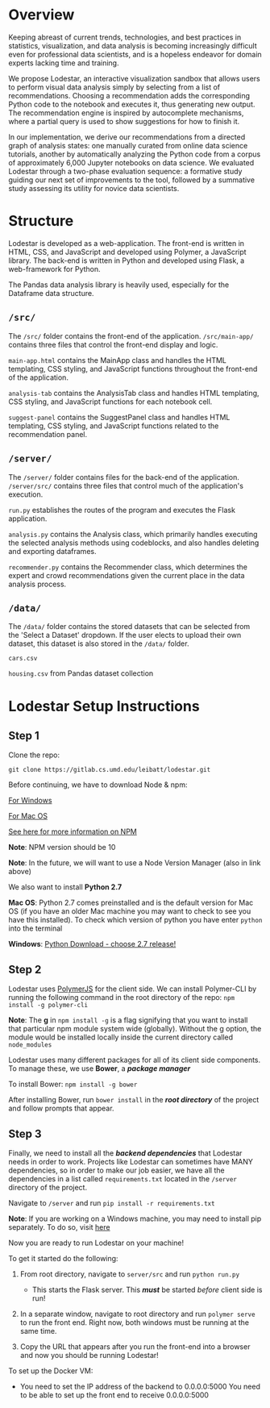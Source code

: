 # Overview
Keeping abreast of current trends, technologies, and best practices in statistics, visualization, and data analysis is becoming
increasingly difficult even for professional data scientists, and is a hopeless endeavor for domain experts lacking time and training.

We propose Lodestar, an interactive visualization sandbox that allows users to perform visual data analysis simply by
selecting from a list of recommendations. Choosing a recommendation adds the corresponding Python code to the notebook and
executes it, thus generating new output. The recommendation engine is inspired by autocomplete mechanisms, where a partial query is
used to show suggestions for how to finish it. 

In our implementation, we derive our recommendations from a directed graph of analysis
states: one manually curated from online data science tutorials, another by automatically analyzing the Python code from a corpus of
approximately 6,000 Jupyter notebooks on data science. We evaluated Lodestar through a two-phase evaluation sequence: a formative
study guiding our next set of improvements to the tool, followed by a summative study assessing its utility for novice data scientists.

# Structure
Lodestar is developed as a web-application. The front-end is written in HTML, CSS, and JavaScript and developed using Polymer, a JavaScript library.  The back-end is written in Python and developed using Flask, a web-framework for Python. 

The Pandas data analysis library is heavily used, especially for the Dataframe data structure. 


## ```/src/``` 
The ```/src/``` folder contains the front-end of the application. ```/src/main-app/``` contains three files that control the front-end display and logic. 

```main-app.html``` contains the MainApp class and handles the HTML templating, CSS styling, and JavaScript functions throughout the front-end of the application.

```analysis-tab``` contains the AnalysisTab class and handles HTML templating, CSS styling, and JavaScript functions for each notebook cell. 

```suggest-panel``` contains the SuggestPanel class and handles HTML templating, CSS styling, and JavaScript functions related to the recommendation panel.

## ```/server/``` 
The ```/server/``` folder contains files for the back-end of the application. ```/server/src/``` contains three files that control much of the application's execution. 

```run.py``` establishes the routes of the program and executes the Flask application. 

```analysis.py``` contains the Analysis class, which primarily handles executing the selected analysis methods using codeblocks, and also handles deleting and exporting dataframes. 

```recommender.py``` contains the Recommender class, which determines the expert and crowd recommendations given the current place in the data analysis process. 


## ```/data/``` 
The ```/data/``` folder contains the stored datasets that can be selected from the 'Select a Dataset' dropdown. If the user elects to upload their own dataset, this dataset is also stored in the ```/data/``` folder. 

```cars.csv``` 

```housing.csv``` from Pandas dataset collection

# Lodestar Setup Instructions


## **Step 1**

Clone the repo:

`git clone https://gitlab.cs.umd.edu/leibatt/lodestar.git`

Before continuing, we have to download Node & npm: 

[For Windows](https://www.guru99.com/download-install-node-js.html)

[For Mac OS](https://treehouse.github.io/installation-guides/mac/node-mac.html)

[See here for more information on NPM](https://www.npmjs.com/get-npm)

**Note**: NPM version should be 10 

**Note**: In the future, we will want to use a Node Version Manager (also in link above)

We also want to install **Python 2.7**

**Mac OS**: Python 2.7 comes preinstalled and is the default version for Mac OS (if you have an older Mac machine you may want to check to see you have this installed). To check which version of python you have enter ```python``` into the terminal

**Windows**: [Python Download - choose 2.7 release!](https://www.python.org/downloads/)


## **Step 2**

Lodestar uses [PolymerJS](https://www.polymer-project.org/) for the client side. We can install Polymer-CLI by running the following command in the root directory of the repo: 
`npm install -g polymer-cli`

**Note**: 
The **g** in `npm install -g` is a flag signifying that you want to install that particular npm module system wide (globally). Without the g option, the module would be installed locally inside the current directory called `node_modules`

Lodestar uses many different packages for all of its client side components. To manage these, we use **Bower**, a ***package manager***

To install Bower: `npm install -g bower`

After installing Bower, run `bower install` in the ***root directory*** of the project and follow prompts that appear. 

## **Step 3**

Finally, we need to install all the ***backend dependencies*** that Lodestar needs in order to work. Projects like Lodestar can sometimes have MANY dependencies, so in order to make our job easier, we have all the dependencies in a list called `requirements.txt` located in the `/server` directory of the project. 

Navigate to `/server` and run `pip install -r requirements.txt` 

**Note**: If you are working on a Windows machine, you may need to install pip separately. To do so, visit [here](https://www.liquidweb.com/kb/install-pip-windows/) 

Now you are ready to run Lodestar on your machine!

To get it started do the following: 
1. From root directory, navigate to `server/src` and run `python run.py`
    * This starts the Flask server. This ***must*** be started *before* client side is run!

2. In a separate window, navigate to root directory and run `polymer serve` to run the front end. Right now, both windows must be running at the same time.

3. Copy the URL that appears after you run the front-end into a browser and now you should be running Lodestar!


To set up the Docker VM: 
- You need to set the IP address of the backend to 0.0.0.0:5000 
You need to be able to set up the front end to receive 0.0.0.0:5000 
